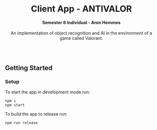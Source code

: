 <h1 align="center">Client App - ANTIVALOR</h1>
<h4 align="center"><strong>Semester 6 Individual - Aron Hemmes</strong></h4>
<p align="center">An implementation of object recognition and AI in the environment of a game called Valorant.</p>
<br><br>

## Getting Started

### Setup

To start the app in development mode run:
```commandline
npm i
npm start
```

To build the app to release run:
```commandline
npm run release
```
